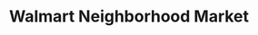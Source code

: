 ---
title: "Walmart Neighborhood Market"
url: /hickory/walmart-neighborhood-market-highway-70-southwest/
shop: Supermarkt
---